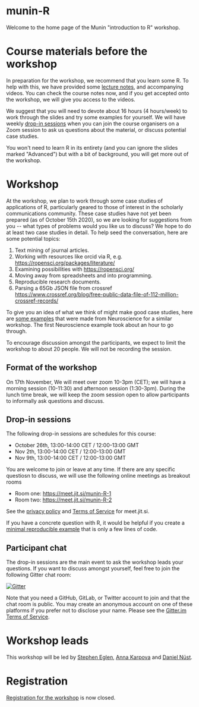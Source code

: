 # munin-R

Welcome to the home page of the Munin "introduction to R" workshop.

# Course materials before the workshop

In preparation for the workshop, we recommend that you learn some R.
To help with this, we have provided some [lecture
notes](https://github.com/lgatto/spr/blob/master/2020/spr-revised.pdf),
and accompanying videos.  You can check the course notes now, and if
you get accepted onto the workshop, we will give you access to the
videos.

We suggest that you will need to devote about 16 hours (4 hours/week)
to work through the slides and try some examples for yourself.  We
will have weekly [drop-in sessions](#drop-in-sessions) when you can 
join the course organisers on a Zoom session to ask us questions about
the material, or discuss potential case studies.

You won't need to learn R in its entirety (and you can ignore the
slides marked "Advanced") but with a bit of background, you will get
more out of the workshop.

# Workshop

At the workshop, we plan to work through some case studies of
applications of R, particularly geared to those of interest in the
scholarly communications community.  These case studies have not yet
been prepared (as of October 15th 2020), so we are looking for suggestions
from you --  what types of problems would you like us to discuss?  We
hope to do at least two case studies in detail.  To help seed the
conversation, here are some potential topics:

1. Text mining of journal articles.
2. Working with resources like orcid via R, e.g. https://ropensci.org/packages/literature/
3. Examining possibilities with https://ropensci.org/
4. Moving away from spreadsheets and into programming.
5. Reproducible research documents.
6. Parsing a 65Gb JSON file from crossref https://www.crossref.org/blog/free-public-data-file-of-112-million-crossref-records/

To give you an idea of what we think of might make good case studies,
here are [some examples](https://github.com/sje30/neuRo) that were
made from Neuroscience for a similar workshop.  The first Neuroscience
example took about an hour to go through.

To encourage discussion amongst the participants, we expect to limit
the workshop to about 20 people.  We will not be recording the session.

## Format of the workshop

On 17th November, We will meet over zoom 10-3pm (CET); we will have a
morning session (10-11:30) and afternoon session (1:30-3pm).  During
the lunch time break, we will keep the zoom session open to allow
participants to informally ask questions and discuss.

## Drop-in sessions

The following drop-in sessions are schedules for this course:

- October 26th, 13:00-14:00 CET / 12:00-13:00 GMT
- Nov 2th, 13:00-14:00 CET / 12:00-13:00 GMT
- Nov 9th, 13:00-14:00 CET / 12:00-13:00 GMT

You are welcome to join or leave at any time.
If there are any specific questiosn to discuss, we will use the following
online meetings as breakout rooms 

- Room one: https://meet.jit.si/munin-R-1
- Room two: https://meet.jit.si/munin-R-2

See the [privacy policy](https://jitsi.org/meet-jit-si-privacy/) and 
[Terms of Service](https://jitsi.org/meet-jit-si-terms-of-service/) for 
meet.jit.si.

If you have a concrete question with R, it would be helpful if you create
a [minimal reproducible 
example](https://stackoverflow.com/help/minimal-reproducible-example)
that is only a few lines of code.

## Participant chat

The drop-in sessions are the main event to ask the workshop leads your
questions. If you want to discuss amongst yourself, feel free to join the
following Gitter chat room:

[![Gitter](https://badges.gitter.im/munin-R/community.svg)](https://gitter.im/munin-R/community?utm_source=badge&utm_medium=badge&utm_campaign=pr-badge)

Note that you need a GitHub, GitLab, or Twitter account to join and 
that the chat room is public. You may create an anonymous account on one
of these platforms if you prefer not to disclose your name.
Please see the [Gitter.im Terms of 
Service](https://element.io/terms-of-service).

# Workshop leads

This workshop will be led by [Stephen Eglen](https://sje30.github.io),
[Anna
Karpova](https://en.uit.no/ub/ansatte/person?p_document_id=583424) and
[Daniel Nüst](https://nuest.staff.ifgi.de/).

# Registration

[Registration for the
workshop](https://site.uit.no/muninconf/pre-conference-workshop) is
now closed.





